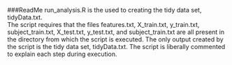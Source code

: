 ###ReadMe
run_analysis.R is the used to creating the tidy data set, tidyData.txt.  
The script requires that the files features.txt, X_train.txt, y_train.txt, subject_train.txt, X_test.txt, y_test.txt,  and subject_train.txt are all present in the directory from which the script is executed.  The only output created by the script is the tidy data set, tidyData.txt.
The script is liberally commented to explain each step during execution.